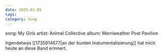 ```yaml
---
date: 2025-01-05
tags:
category: Song
---
```


song: My Girls
artist: Animal Collective
album: Merriweather Post Pavilion

Irgendetwas [[1735914677|an der bunten Instumentalisierung]] hat mich heute an diese Band erinnert.
